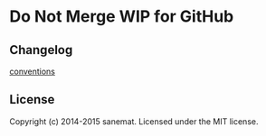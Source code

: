 # Do Not Merge WIP for GitHub

## Changelog

[conventions](https://github.com/ajoslin/conventional-changelog/blob/e451eeeb1c790bc3a2dbdef6f566c47c1439fdcb/CONVENTIONS.md)

## License

Copyright (c) 2014-2015 sanemat. Licensed under the MIT license.

[travis-url]: https://travis-ci.org/sanemat/do-not-merge-wip-for-github
[travis-image]: https://travis-ci.org/sanemat/do-not-merge-wip-for-github.svg?branch=master
[daviddm-url]: https://david-dm.org/sanemat/do-not-merge-wip-for-github.svg?theme=shields.io
[daviddm-image]: https://david-dm.org/sanemat/do-not-merge-wip-for-github
[version-url]: https://chrome.google.com/webstore/detail/do-not-merge-wip-for-gith/nimelepbpejjlbmoobocpfnjhihnpked
[version-image]: https://img.shields.io/chrome-web-store/v/nimelepbpejjlbmoobocpfnjhihnpked.svg
